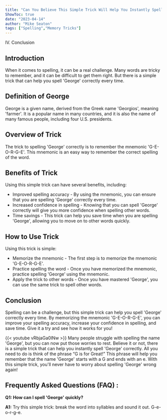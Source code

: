 ```yaml
---
title: "Can You Believe This Simple Trick Will Help You Instantly Spell 'George'?"
ShowToc: true 
date: "2023-04-14"
author: "Mike Seaton" 
tags: ["Spelling","Memory Tricks"]
---
```

IV. Conclusion 

## Introduction
When it comes to spelling, it can be a real challenge. Many words are tricky to remember, and it can be difficult to get them right. But there is a simple trick that can help you spell 'George' correctly every time.

## Definition of George
George is a given name, derived from the Greek name 'Georgios', meaning 'farmer'. It is a popular name in many countries, and it is also the name of many famous people, including four U.S. presidents.

## Overview of Trick
The trick to spelling 'George' correctly is to remember the mnemonic 'G-E-O-R-G-E'. This mnemonic is an easy way to remember the correct spelling of the word.

## Benefits of Trick
Using this simple trick can have several benefits, including:

* Improved spelling accuracy - By using the mnemonic, you can ensure that you are spelling 'George' correctly every time.
* Increased confidence in spelling - Knowing that you can spell 'George' correctly will give you more confidence when spelling other words.
* Time savings - This trick can help you save time when you are spelling 'George', allowing you to move on to other words quickly.

## How to Use Trick
Using this trick is simple:

* Memorize the mnemonic - The first step is to memorize the mnemonic 'G-E-O-R-G-E'.
* Practice spelling the word - Once you have memorized the mnemonic, practice spelling 'George' using the mnemonic.
* Apply the trick to other words - Once you have mastered 'George', you can use the same trick to spell other words.

## Conclusion
Spelling can be a challenge, but this simple trick can help you spell 'George' correctly every time. By memorizing the mnemonic 'G-E-O-R-G-E', you can improve your spelling accuracy, increase your confidence in spelling, and save time. Give it a try and see how it works for you!

{{< youtube vRbjaGa0INw >}} 
Many people struggle with spelling the name 'George', but you can now put those worries to rest. Believe it or not, there is a simple trick that can help you instantly spell 'George' correctly. All you need to do is think of the phrase “G is for Great!” This phrase will help you remember that the name 'George' starts with a G and ends with an e. With this simple trick, you'll never have to worry about spelling 'George' wrong again!

## Frequently Asked Questions (FAQ) :
**Q1: How can I spell 'George' quickly?**

**A1:** Try this simple trick: break the word into syllables and sound it out. G-e-o-r-g-e.





